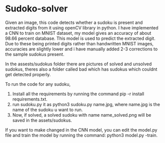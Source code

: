 # Sudoko-solver

Given an image, this code detects whether a sudoku is present and extracted digits from it using openCV library in python. I have implemented a CNN to train on MNIST dataset, my model gives an accuracy of about 98.66 percent database. This model is used to predict the extracted digit. Due to these being printed digits rather than handwritten MNIST images, accuracies are slightly lower and i have manually added 2-3 corrections to the sample sudokus present.

In the assests/sudokus folder there are pictures of solved and unsolved sudokus, theres also a folder called bad which has sudokus which couldnt get detected properly.

To run the code for any sudoku,
1) Install all the requirements by running the command pip -r install requirements.txt.
2) run sudoku.py it as python3 sudoku.py name.jpg, where name.jpg is the name of the sudoku u want to run.
3) Now, if solved, a solved sudoku with name name_solved.png will be saved in the assets/sudokus.

If you want to make changed in the CNN model, you can edit the model.py file and train the model by running the command:
python3 model.py -train.
